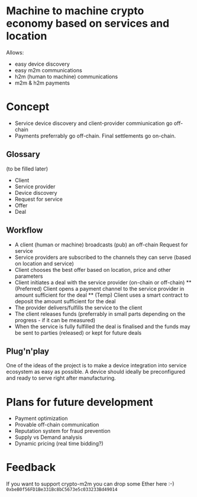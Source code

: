 # Machine to machine crypto economy based on services and location
Allows:
* easy device discovery
* easy m2m communications
* h2m (human to machine) communications
* m2m & h2m payments

# Concept
* Service device discovery and client-provider commiunication go off-chain
* Payments preferrably go off-chain. Final settlements go on-chain.

## Glossary
(to be filled later)
* Client
* Service provider
* Device discovery
* Request for service
* Offer
* Deal

## Workflow
* A client (human or machine) broadcasts (pub) an off-chain Request for service
* Service providers are subscribed to the channels they can serve (based on location and service)
* Client chooses the best offer based on location, price and other parameters
* Client initiates a deal with the service provider (on-chain or off-chain)
** (Preferred) Client opens a payment channel to the service provider in amount sufficient for the deal
** (Temp) Client uses a smart contract to deposit the amount sufficient for the deal
* The provider delivers/fulfills the service to the client
* The client releases funds (preferrably in small parts depending on the progress - if it can be measured)
* When the service is fully fulfilled the deal is finalised and the funds may be sent to parties (released) or kept for future deals

## Plug'n'play
One of the ideas of the project is to make a device integration into service ecosystem as easy as possible. A device should ideally be preconfigured and ready to serve right after manufacturing.

# Plans for future development
* Payment optimization
* Provable off-chain communication
* Reputation system for fraud prevention
* Supply vs Demand analysis
* Dynamic pricing (real time bidding?)

# Feedback
If you want to support crypto-m2m you can drop some Ether here :-)
`0xbeB0f56FD1Be331Bc8bC5673e5c033233Bd49014`
